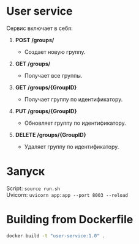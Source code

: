 # User service
Сервис включает в себя:

1. **POST /groups/**
   - Создает новую группу.

2. **GET /groups/**
   - Получает все группы.

3. **GET /groups/{GroupID}**
   - Получает группу по идентификатору.

4. **PUT /groups/{GroupID}**
   - Обновляет группу по идентификатору.

5. **DELETE /groups/{GroupID}**
   - Удаляет группу по идентификатору.


# Запуск
Script: `source run.sh`\
Uvicorn: `uvicorn app:app --port 8003 --reload`

# Building from Dockerfile
```bash
docker build -t "user-service:1.0" .
```